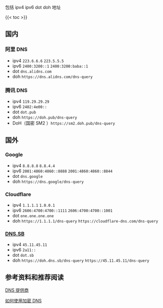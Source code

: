 
包括 ipv4 ipv6 dot doh 地址

<!--more-->
{{< toc >}}

## 国内

### 阿里 DNS

- ipv4 `223.6.6.6` `223.5.5.5`
- ipv6 `2400:3200::1` `2400:3200:baba::1`
- dot `dns.alidns.com`
- doh `https://dns.alidns.com/dns-query`

### 腾讯 DNS

- ipv4 `119.29.29.29`
- ipv6 `2402:4e00::`
- dot `dot.pub`
- doh `https://doh.pub/dns-query`
- DoH（国密 SM2 ）`https://sm2.doh.pub/dns-query`

## 国外

### Google

- ipv4 `8.8.8.8` `8.8.4.4`
- ipv6 `2001:4860:4860::8888` `2001:4860:4860::8844`
- dot `dns.google`
- doh `https://dns.google/dns-query`

### Cloudflare

- ipv4 `1.1.1.1` `1.0.0.1`
- ipv6 `2606:4700:4700::1111` `2606:4700:4700::1001`
- dot `one.one.one.one`
- doh `https://1.1.1.1/dns-query` `https://cloudflare-dns.com/dns-query`

### [DNS.SB](https://dns.sb/guide/)

- ipv4 `45.11.45.11`
- ipv6 `2a11::`
- dot `dot.sb`
- doh `https://doh.dns.sb/dns-query` `https://45.11.45.11/dns-query`


## 参考资料和推荐阅读

[ DNS 提供商 ](https://adguard-dns.io/kb/zh-CN/general/dns-providers/)

[如何使用加密 DNS ](https://blog.diing.uk/post/doh/)
